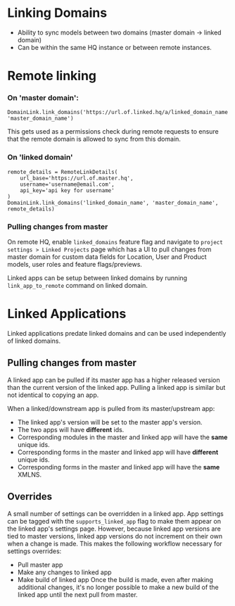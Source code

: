 # Linking Domains

* Ability to sync models between two domains (master domain -> linked domain)
* Can be within the same HQ instance or between remote instances.

# Remote linking

### On 'master domain':

```
DomainLink.link_domains('https://url.of.linked.hq/a/linked_domain_name', 'master_domain_name')
```

This gets used as a permissions check during remote requests to ensure
that the remote domain is allowed to sync from this domain.

### On 'linked domain'

```
remote_details = RemoteLinkDetails(
    url_base='https://url.of.master.hq',
    username='username@email.com',
    api_key='api key for username'
)
DomainLink.link_domains('linked_domain_name', 'master_domain_name', remote_details)
```

### Pulling changes from master

On remote HQ, enable `linked_domains` feature flag and navigate to `project settings > Linked Projects` page which has a UI to pull changes from master domain for custom data fields for Location, User and Product models, user roles and feature flags/previews.

Linked apps can be setup between linked domains by running `link_app_to_remote` command on linked domain.

# Linked Applications

Linked applications predate linked domains and can be used independently of linked domains.

## Pulling changes from master
A linked app can be pulled if its master app has a higher released version than the current version of the linked app. Pulling a linked app is similar but not identical to copying an app.

When a linked/downstream app is pulled from its master/upstream app:
- The linked app's version will be set to the master app's version.
- The two apps will have **different** ids.
- Corresponding modules in the master and linked app will have the **same** unique ids.
- Corresponding forms in the master and linked app will have **different** unique ids.
- Corresponding forms in the master and linked app will have the **same** XMLNS.

## Overrides
A small number of settings can be overridden in a linked app. App settings can be tagged with the `supports_linked_app` flag to make them appear on the linked app's settings page. However, because linked app versions are tied to master versions, linked app versions do not increment on their own when a change is made. This makes the following workflow necessary for settings overrides:
- Pull master app
- Make any changes to linked app
- Make build of linked app
Once the build is made, even after making additional changes, it's no longer possible to make a new build of the linked app until the next pull from master.
